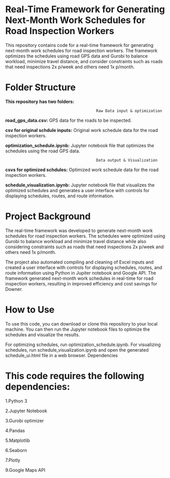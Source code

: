 # Real-Time Framework for Generating Next-Month Work Schedules for Road Inspection Workers 

This repository contains code for a real-time framework for generating next-month work schedules for road inspection workers.
The framework optimizes the schedules using road GPS data and Gurobi to balance workload, minimize travel distance,
and consider constraints such as roads that need inspections 2x p/week and others need 1x p/month.

# Folder Structure

**This repository has two folders:**

                                            Raw Data input & optimization

**road_gps_data.csv:** GPS data for the roads to be inspected.

**csv for original schdule inputs:** Original work schedule data for the road inspection workers.

**optimization_schedule.ipynb:** Jupyter notebook file that optimizes the schedules using the road GPS data.

                                            Data output & Visualization

**csvs for optimized schdules:** Optimized work schedule data for the road inspection workers.

**schedule_visualization.ipynb:** Jupyter notebook file that visualizes the optimized schedules and generates a user interface with controls for displaying schedules, routes, and route information.


# Project Background

The real-time framework was developed to generate next-month work schedules for road inspection workers. The schedules were optimized using Gurobi to balance workload and minimize travel distance while also considering constraints such as roads that need inspections 2x p/week and others need 1x p/month.

The project also automated compiling and cleaning of Excel inputs and created a user interface with controls for displaying schedules, routes, and route information using Python in Jupiter notebook and Google API. The framework generated next-month work schedules in real-time for road inspection workers, resulting in improved efficiency and cost savings for Downer.

# How to Use

To use this code, you can download or clone this repository to your local machine. You can then run the Jupyter notebook files to optimize the schedules and visualize the results.

For optimizing schedules, run optimization_schedule.ipynb.
For visualizing schedules, run schedule_visualization.ipynb and open the generated schedule_ui.html file in a web browser.
Dependencies

# This code requires the following dependencies:

1.Python 3

2.Jupyter Notebook

3.Gurobi optimizer

4.Pandas

5.Matplotlib

6.Seaborn

7.Plotly

9.Google Maps API
